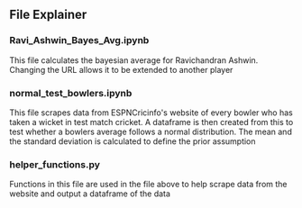 ## File Explainer
### Ravi_Ashwin_Bayes_Avg.ipynb
This file calculates the bayesian average for Ravichandran Ashwin. Changing the URL allows it to be extended to another player

### normal_test_bowlers.ipynb
This file scrapes data from ESPNCricinfo's website of every bowler who has taken a wicket in test match cricket. A dataframe is then created from this to test whether a bowlers average follows a normal distribution. The mean and the standard deviation is calculated to define the prior assumption

### helper_functions.py
Functions in this file are used in the file above to help scrape data from the website and output a dataframe of the data



